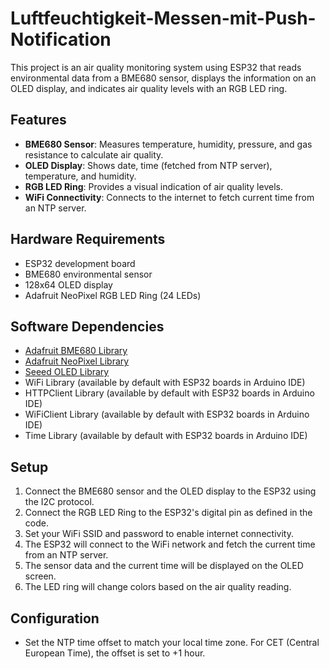# Luftfeuchtigkeit-Messen-mit-Push-Notification

This project is an air quality monitoring system using ESP32 that reads environmental data from a BME680 sensor, displays the information on an OLED display, and indicates air quality levels with an RGB LED ring.

## Features

- **BME680 Sensor**: Measures temperature, humidity, pressure, and gas resistance to calculate air quality.
- **OLED Display**: Shows date, time (fetched from NTP server), temperature, and humidity.
- **RGB LED Ring**: Provides a visual indication of air quality levels.
- **WiFi Connectivity**: Connects to the internet to fetch current time from an NTP server.

## Hardware Requirements

- ESP32 development board
- BME680 environmental sensor
- 128x64 OLED display
- Adafruit NeoPixel RGB LED Ring (24 LEDs)

## Software Dependencies

- [Adafruit BME680 Library](https://github.com/adafruit/Adafruit_BME680)
- [Adafruit NeoPixel Library](https://github.com/adafruit/Adafruit_NeoPixel)
- [Seeed OLED Library](https://github.com/Seeed-Studio/OLED_Display_128X64)
- WiFi Library (available by default with ESP32 boards in Arduino IDE)
- HTTPClient Library (available by default with ESP32 boards in Arduino IDE)
- WiFiClient Library (available by default with ESP32 boards in Arduino IDE)
- Time Library (available by default with ESP32 boards in Arduino IDE)
  
## Setup

1. Connect the BME680 sensor and the OLED display to the ESP32 using the I2C protocol.
2. Connect the RGB LED Ring to the ESP32's digital pin as defined in the code.
3. Set your WiFi SSID and password to enable internet connectivity.
4. The ESP32 will connect to the WiFi network and fetch the current time from an NTP server.
5. The sensor data and the current time will be displayed on the OLED screen.
6. The LED ring will change colors based on the air quality reading.

## Configuration

- Set the NTP time offset to match your local time zone. For CET (Central European Time), the offset is set to +1 hour.

